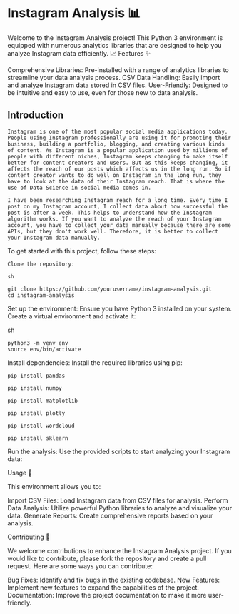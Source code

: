 # Instagram Analysis 📊

Welcome to the Instagram Analysis project! This Python 3 environment is equipped with numerous analytics libraries that are designed to help you analyze Instagram data efficiently. 📈
Features ✨

Comprehensive Libraries: Pre-installed with a range of analytics libraries to streamline your data analysis process.
CSV Data Handling: Easily import and analyze Instagram data stored in CSV files.
User-Friendly: Designed to be intuitive and easy to use, even for those new to data analysis.

## Introduction

    Instagram is one of the most popular social media applications today. People using Instagram professionally are using it for promoting their business, building a portfolio, blogging, and creating various kinds of content. As Instagram is a popular application used by millions of people with different niches, Instagram keeps changing to make itself better for content creators and users. But as this keeps changing, it affects the reach of our posts which affects us in the long run. So if content creator wants to do well on Instagram in the long run, they have to look at the data of their Instagram reach. That is where the use of Data Science in social media comes in.

    I have been researching Instagram reach for a long time. Every time I post on my Instagram account, I collect data about how successful the post is after a week. This helps to understand how the Instagram algorithm works. If you want to analyze the reach of your Instagram account, you have to collect your data manually because there are some APIs, but they don't work well. Therefore, it is better to collect your Instagram data manually.


To get started with this project, follow these steps:

    Clone the repository:

    sh

    git clone https://github.com/yourusername/instagram-analysis.git
    cd instagram-analysis

Set up the environment:
Ensure you have Python 3 installed on your system. Create a virtual environment and activate it:

sh

    python3 -m venv env
    source env/bin/activate

Install dependencies:
Install the required libraries using pip:

    pip install pandas
    
    pip install numpy
    
    pip install matplotlib
    
    pip install plotly
    
    pip install wordcloud
    
    pip install sklearn

Run the analysis:
Use the provided scripts to start analyzing your Instagram data:


Usage 📂

This environment allows you to:

Import CSV Files: Load Instagram data from CSV files for analysis.
Perform Data Analysis: Utilize powerful Python libraries to analyze and visualize your data.
Generate Reports: Create comprehensive reports based on your analysis.

Contributing 🤝

We welcome contributions to enhance the Instagram Analysis project. If you would like to contribute, please fork the repository and create a pull request. Here are some ways you can contribute:

Bug Fixes: Identify and fix bugs in the existing codebase.
New Features: Implement new features to expand the capabilities of the project.
Documentation: Improve the project documentation to make it more user-friendly.

